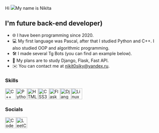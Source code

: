 Hi ![](https://user-images.githubusercontent.com/18350557/176309783-0785949b-9127-417c-8b55-ab5a4333674e.gif)My name is Nikita

I'm future back-end developer)
------------------------------
<p></p>

* 🌐 I have been programming since 2020.
* 💻 My first language was Pascal, after that I studied Python and C++. I also studied OOP and algorithmic programming.
* 🛠 I made several Tg Bots (you can find an example below).
* 🎯 My plans are to study Django, Flask, Fast API.
* ✉️ You can contact me at [nikit0siky@yandex.ru](mailto:nikit0siky@yandex.ru).

### Skills


<p align="left">
<a href="https://docs.microsoft.com/en-us/cpp/?view=msvc-170" target="_blank" rel="noreferrer"><img src="https://raw.githubusercontent.com/danielcranney/readme-generator/main/public/icons/skills/cplusplus-colored.svg" width="36" height="36" alt="C++" /></a><a href="https://www.python.org/" target="_blank" rel="noreferrer"><img src="https://raw.githubusercontent.com/danielcranney/readme-generator/main/public/icons/skills/python-colored.svg" width="36" height="36" alt="Python" /></a><a href="https://developer.mozilla.org/en-US/docs/Glossary/HTML5" target="_blank" rel="noreferrer"><img src="https://raw.githubusercontent.com/danielcranney/readme-generator/main/public/icons/skills/html5-colored.svg" width="36" height="36" alt="HTML5" /></a><a href="https://www.w3.org/TR/CSS/#css" target="_blank" rel="noreferrer"><img src="https://raw.githubusercontent.com/danielcranney/readme-generator/main/public/icons/skills/css3-colored.svg" width="36" height="36" alt="CSS3" /></a><a href="https://flask.palletsprojects.com/en/2.0.x/" target="_blank" rel="noreferrer"><img src="https://raw.githubusercontent.com/danielcranney/readme-generator/main/public/icons/skills/flask-colored.svg" width="36" height="36" alt="Flask" /><a href="https://www.djangoproject.com/" target="_blank" rel="noreferrer"><img src="https://raw.githubusercontent.com/danielcranney/readme-generator/main/public/icons/skills/django-colored.svg" width="36" height="36" alt="Django" /></a><a href="https://www.linux.org" target="_blank" rel="noreferrer"><img src="https://raw.githubusercontent.com/danielcranney/readme-generator/main/public/icons/skills/linux-colored.svg" width="36" height="36" alt="Linux" /></a>
</p>


### Socials

<p align="left">
<a href="https://www.codewars.com/users/c00LN1K" target="_blank" rel="noreferrer"><img src="https://www.codewars.com/packs/assets/logo.f607a0fb.svg" width="36" height="36" alt="CodeWars" /></a><a href="https://leetcode.com/c00LN1K/" target="_blank" rel="noreferrer"><img src="https://cdn.iconscout.com/icon/free/png-512/free-leetcode-3628297-3031905.png?f=avif&w=256" width="36" height="36" alt="LeetCode" />
<!---
c00LN1K/c00LN1K is a ✨ special ✨ repository because its `README.md` (this file) appears on your GitHub profile.
You can click the Preview link to take a look at your changes.
--->
